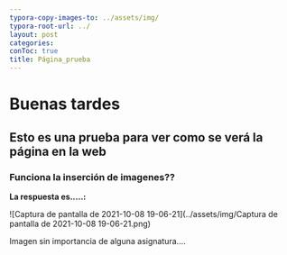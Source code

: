 ```yaml
---
typora-copy-images-to: ../assets/img/
typora-root-url: ../
layout: post
categories: 
conToc: true
title: Página_prueba
---
```



# Buenas tardes

## Esto es una prueba para ver como se verá la página en la web

### Funciona la inserción de imagenes?? 

**La respuesta es.....:**

![Captura de pantalla de 2021-10-08 19-06-21](../assets/img/Captura de pantalla de 2021-10-08 19-06-21.png)



Imagen sin importancia de alguna asignatura....

